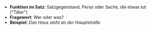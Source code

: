 - **Funktion im Satz**: Satzgegenstand, Perso oder Sache, die etwas tut ("Täter")
- **Fragewort**: Wer oder was?
- **Beispiel**: _Das Haus steht an der Hauptstraße_